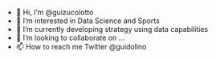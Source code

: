 - 👋 Hi, I’m @guizucolotto
- 👀 I’m interested in Data Science and Sports
- 🌱 I’m currently developing strategy using data capabilities
- 💞️ I’m looking to collaborate on ...
- 📫 How to reach me Twitter @guidolino

<!---
guizucolotto/guizucolotto is a ✨ special ✨ repository because its `README.md` (this file) appears on your GitHub profile.
You can click the Preview link to take a look at your changes.
--->
